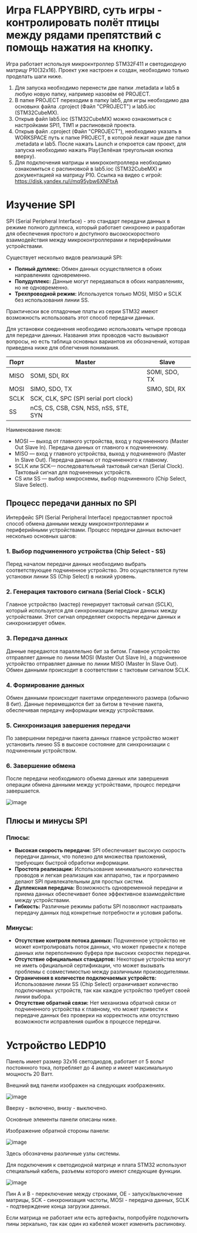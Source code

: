 # Игра FLAPPYBIRD, суть игры - контролировать полёт птицы между рядами препятствий с помощь нажатия на кнопку.
Игра работает используя микрокнтроллер STM32F411 и светодиодную матрицу P10(32х16). Проект уже настроен и создан, необходимо только проделать шаги ниже.
1. Для запуска необходимо перенести две папки .metadata и lab5 в любую новую папку, например назовём её PROJECT.
2. В папке PROJECT переходим в папку lab5, для игры необходимо два основынх файла .cproject (Файл "CPROJECT") и lab5.ioc (STM32CubeMX).
3. Открыв файл lab5.ioc (STM32CubeMX) можно ознакомиться с настройками SPI1, TIM1 и распиновкой проекта.
4. Открыв файл .cproject (Файл "CPROJECT"), необходимо указать в WORKSPACE путь к папке PROJECT, в которой лежат наши две папки .metadata и lab5. После нажать 
   Launch и откроется сам проект, для запуска необходимо нажать Play(Зелёная треугольная кнопка вверху).
5. Для подключения матрицы и микроконтроллера необходимо ознакомиться с распиновкой в lab5.ioc (STM32CubeMX) и документацией на матрицу P10.
Ссылка на видео с игрой: https://disk.yandex.ru/i/mq95ybw6XNFtxA

# Изучение SPI
SPI (Serial Peripheral Interface) - это стандарт передачи данных в режиме полного дуплекса, который работает синхронно и разработан для обеспечения простого и доступного высокоскоростного взаимодействия между микроконтроллерами и периферийными устройствами.

Существует несколько видов реализаций SPI:
- **Полный дуплекс:** Обмен данных осуществляется в обоих направлениях одновременно.
- **Полудуплекс:** Данные могут передаваться в обоих направлениях, но не одновременно.
- **Трехпроводной режим:** Используется только MOSI, MISO и SCLK без использования линии SS.

Практически все отладочные платы из серии STM32 имеют возможность использовать этот способ передачи данных.

Для установки соединения необходимо использовать четыре провода для передачи данных. Названия этих проводов часто вызывают вопросы, но есть таблица основных вариантов их обозначений, которая приведена ниже для облегчения понимания.

| Порт  | Master                               | Slave                                |
|-------|--------------------------------------|--------------------------------------|
| MISO  | SOMI, SDI, RX                        | SOMI, SDO, TX                        |
| MOSI  | SIMO, SDO, TX                        | SIMO, SDI, RX                        |
| SCLK  | SCK, CLK, SPC (SPI serial port clock)|                                      |
| SS    | nCS, CS, CSB, CSN, NSS, nSS, STE, SYN|                                      |

Наименование пинов:
- MOSI — выход от главного устройства, вход у подчиненного (Master Out Slave In). Передача данных от главного к подчиненному.
- MISO — вход у главного устройства, выход у подчиненного (Master In Slave Out). Передача данных от подчиненного к главному.
- SCLK или SCK— последовательный тактовый сигнал (Serial Clock). Тактовый сигнал для подчиненных устройств.
- CS или SS — выбор микросхемы, выбор подчиненного (Chip Select, Slave Select). 

## Процесс передачи данных по SPI

Интерфейс SPI (Serial Peripheral Interface) предоставляет простой способ обмена данными между микроконтроллерами и периферийными устройствами. Процесс передачи данных включает несколько основных шагов:

### 1. Выбор подчиненного устройства (Chip Select - SS)

Перед началом передачи данных необходимо выбрать соответствующее подчиненное устройство. Это осуществляется путем установки линии SS (Chip Select) в низкий уровень.

### 2. Генерация тактового сигнала (Serial Clock - SCLK)

Главное устройство (мастер) генерирует тактовый сигнал (SCLK), который используется для синхронизации передачи данных между устройствами. Этот сигнал определяет скорость передачи данных и синхронизирует обмен.

### 3. Передача данных

Данные передаются параллельно бит за битом. Главное устройство отправляет данные по линии MOSI (Master Out Slave In), а подчиненное устройство отправляет данные по линии MISO (Master In Slave Out). Обмен данными происходит в соответствии с тактовым сигналом SCLK.

### 4. Формирование данных

Обмен данными происходит пакетами определенного размера (обычно 8 бит). Данные перемещаются бит за битом в течение пакета, обеспечивая передачу информации между устройствами.

### 5. Синхронизация завершения передачи

По завершении передачи пакета данных главное устройство может установить линию SS в высокое состояние для синхронизации с подчиненным устройством.

### 6. Завершение обмена

После передачи необходимого объема данных или завершения операции обмена данными между устройствами, процесс передачи завершается.

![image](https://github.com/GreyRaccoon159/Flappy_Bird/assets/152299663/0faac8b4-420b-4b9a-b7d7-23ba13120459)


## Плюсы и минусы SPI

### Плюсы:
- **Высокая скорость передачи:** SPI обеспечивает высокую скорость передачи данных, что полезно для множества приложений, требующих быстрой обработки информации.
- **Простота реализации:** Использование минимального количества проводов и легкая реализация как аппаратно, так и программно делают SPI привлекательным для простых систем.
- **Дуплексная передача:** Возможность одновременной передачи и приема данных обеспечивает более эффективное взаимодействие между устройствами.
- **Гибкость:** Различные режимы работы SPI позволяют настраивать передачу данных под конкретные потребности и условия работы.

### Минусы:
- **Отсутствие контроля потока данных:** Подчиненное устройство не может контролировать поток данных, что может привести к потере данных или переполнению буфера при высоких скоростях передачи.
- **Отсутствие официальных стандартов:** Некоторые устройства могут не иметь официальной сертификации, что может вызывать проблемы с совместимостью между различными производителями.
- **Ограничения в количестве подключаемых устройств:** Использование линии SS (Chip Select) ограничивает количество подключаемых устройств, так как каждое устройство требует своей линии выбора.
- **Отсутствие обратной связи:** Нет механизма обратной связи от подчиненного устройства к главному, что может привести к передаче данных без проверки на корректность или отсутствию возможности исправления ошибок в процессе передачи.

# Устройство LEDP10
Панель имеет размер 32x16 светодиодов, работает от 5 вольт постоянного тока, потребляет до 4 ампер и имеет максимальную мощность 20 Ватт.

Внешний вид панели изображен на следующих изображениях.

![image](https://github.com/GreyRaccoon159/Flappy_Bird/assets/152299663/ff2f5745-aeb6-46fe-8891-1f992e4c7615)

Вверху - включено, внизу - выключено.

Основные элементы панели описаны ниже.

Изображение обратной стороны панели:

![image](https://github.com/GreyRaccoon159/Flappy_Bird/assets/152299663/f44ba25d-da5f-42ae-8664-b8c8c9a650c3)

Здесь обозначены различные узлы системы.

Для подключения к светодиодной матрице и плата STM32 используют специальный кабель, разъемы которого имеют следующие функции.

![image](https://github.com/GreyRaccoon159/Flappy_Bird/assets/152299663/61fd1cc0-15bc-46f3-b9d4-764ab96bb972)

Пин A и B - переключение между строками, OE - запуск/выключение матрицы, SCK - синхронизация частоты, MOSI - передача данных, SCLK - подтверждение конца загрузки данных.

Если матрица не работает или есть артефакты, попробуйте подключить пины зеркально, так как один из кабелей может изменить распиновку.

